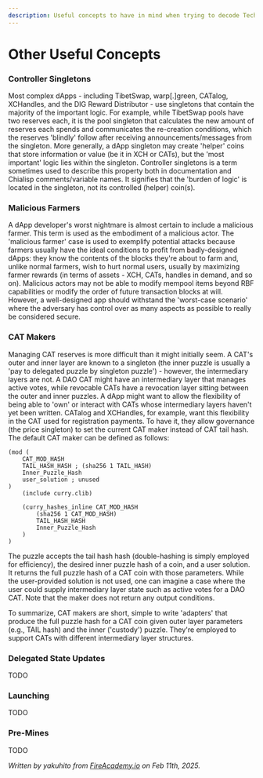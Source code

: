 ```yaml
---
description: Useful concepts to have in mind when trying to decode Technical Manual(s)
---
```


# Other Useful Concepts

### Controller Singletons

Most complex dApps - including TibetSwap, warp\[.]green, CATalog, XCHandles, and the DIG Reward Distributor - use singletons that contain the majority of the important logic. For example, while TibetSwap pools have two reserves each, it is the pool singleton that calculates the new amount of reserves each spends and communicates the re-creation conditions, which the reserves 'blindly' follow after receiving announcements/messages from the singleton. More generally, a dApp singleton may create 'helper' coins that store information or value (be it in XCH or CATs), but the 'most important' logic lies within the singleton. Controller singletons is a term sometimes used to describe this property both in documentation and Chialisp comments/variable names. It signifies that the 'burden of logic' is located in the singleton, not its controlled (helper) coin(s).

### Malicious Farmers

A dApp developer's worst nightmare is almost certain to include a malicious farmer. This term is used as the embodiment of a malicious actor. The 'malicious farmer' case is used to exemplify potential attacks because farmers usually have the ideal conditions to profit from badly-designed dApps: they know the contents of the blocks they're about to farm and, unlike normal farmers, wish to hurt normal users, usually by maximizing farmer rewards (in terms of assets - XCH, CATs, handles in demand, and so on). Malicious actors may not be able to modify mempool items beyond RBF capabilities or modify the order of future transaction blocks at will. However, a well-designed app should withstand the 'worst-case scenario' where the adversary has control over as many aspects as possible to really be considered secure.

### CAT Makers

Managing CAT reserves is more difficult than it might initially seem. A CAT's outer and inner layer are known to a singleton (the inner puzzle is usually a 'pay to delegated puzzle by singleton puzzle') - however, the intermediary layers are not. A DAO CAT might have an intermediary layer that manages active votes, while revocable CATs have a revocation layer sitting between the outer and inner puzzles. A dApp might want to allow the flexibility of being able to 'own' or interact with CATs whose intermediary layers haven't yet been written. CATalog and XCHandles, for example, want this flexibility in the CAT used for registration payments. To have it, they allow governance (the price singleton) to set the current CAT maker instead of CAT tail hash. The default CAT maker can be defined as follows:

```
(mod (
    CAT_MOD_HASH
    TAIL_HASH_HASH ; (sha256 1 TAIL_HASH)
    Inner_Puzzle_Hash
    user_solution ; unused
)
    (include curry.clib)

    (curry_hashes_inline CAT_MOD_HASH
        (sha256 1 CAT_MOD_HASH)
        TAIL_HASH_HASH
        Inner_Puzzle_Hash
    )
)
```

The puzzle accepts the tail hash hash (double-hashing is simply employed for efficiency), the desired inner puzzle hash of a coin, and a user solution. It returns the full puzzle hash of a CAT coin with those parameters. While the user-provided solution is not used, one can imagine a case where the user could supply intermediary layer state such as active votes for a DAO CAT. Note that the maker does not return any output conditions.

To summarize, CAT makers are short, simple to write 'adapters' that produce the full puzzle hash for a CAT coin given outer layer parameters (e.g., TAIL hash) and the inner ('custody') puzzle. They're employed to support CATs with different intermediary layer structures.&#x20;

### Delegated State Updates

TODO

### Launching

TODO

### Pre-Mines

TODO



_Written by yakuhito from_ [_FireAcademy.io_](https://fireacademy.io/) _on Feb 11th, 2025._

